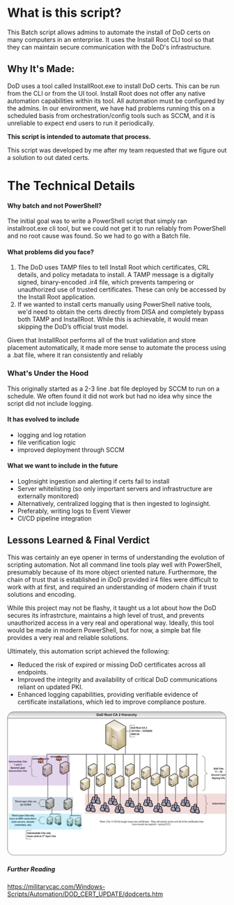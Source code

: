 
# What is this script?
This Batch script allows admins to automate the install of DoD certs on many computers in an enterprise.  It uses the Install Root CLI tool so that they can maintain secure communication with the DoD's infrastructure.

## Why It's Made:
DoD uses a tool called InstallRoot.exe to install DoD certs.  This can be run from the CLI or from the UI tool.  Install Root does not offer any native automation capabilities within its tool.  All automation must be configured by the admins. 
In our environment, we have had problems running this on a scheduled basis from orchestration/config tools such as SCCM, and it is unreliable to expect end users to run it periodically.

**This script is intended to automate that process.**  

This script was developed by me after my team requested that we figure out a solution to out dated certs.  


# The Technical Details
#### Why batch and not PowerShell?

The initial goal was to write a PowerShell script that simply ran installroot.exe cli tool, but we could not get it to run reliably from PowerShell and no root cause was found.  So we had to go with a Batch file.

#### What problems did you face?
1. The DoD uses TAMP files to tell Install Root which certificates, CRL details, and policy metadata to install. 
A TAMP message is a digitally signed, binary-encoded .ir4 file, which prevents tampering or unauthorized use of trusted certificates.  These can only be accessed by the Install Root          application. 
2. If we wanted to install certs manually using PowerShell native tools, we'd need to obtain the certs directly from DISA and completely bypass both TAMP and InstallRoot.  While this is achievable, it would mean skipping the DoD’s official trust model.

Given that InstallRoot performs all of the trust validation and store placement automatically, it made more sense to automate the process using a .bat file, where it ran consistently and reliably

### What's Under the Hood
This originally started as a 2-3 line .bat file deployed by SCCM to run on a schedule.  We often found it did not work but had no idea why since the script did not include logging. 

#### It has evolved to include
* logging and log rotation
* file verification logic
* improved deployment through SCCM

#### What we want to include in the future
* LogInsight ingestion and alerting if certs fail to install
* Server whitelisting (so only important servers and infrastructure are externally monitored)
* Alternatively, centralized logging that is then ingested to loginsight.
* Preferably, writing logs to Event Viewer
* CI/CD pipeline integration



## Lessons Learned & Final Verdict 

This was certainly an eye opener in terms of understanding the evolution of scripting automation.  Not all command line tools play well with PowerShell, presumably because of its more object oriented nature.  Furthermore, the chain of trust that is established in iDoD provided ir4 files were difficult to work with at first, and required an understanding of modern chain if trust solutions and encoding.  

While this project may not be flashy, it taught us a lot about how the DoD secures its infrastrcture, maintains a high level of trust, and prevents unauthorized access in a very real and operational way.  Ideally, this tool would be made in modern PowerShell, but for now, a simple bat file provides a very real and reliable solutions. 

Ultimately, this automation script achieved the following:
* Reduced the risk of expired or missing DoD certificates across all endpoints.
* Improved the integrity and availability of critical DoD communications reliant on updated PKI.
* Enhanced logging capabilities, providing verifiable evidence of certificate installations, which led to improve compliance posture.

![DoD PKI Architecture](https://github.com/GrandeAnde/Portfolio/blob/main/DoD%20Cert%20Install/Docs/DoD_PKI.jpg)

##### Further Reading
https://militarycac.com/Windows-Scripts/Automation/DOD_CERT_UPDATE/dodcerts.htm

